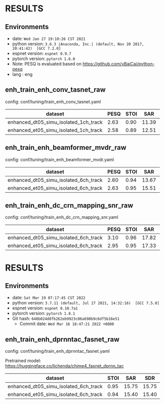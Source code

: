 <!-- Generated by scripts/utils/show_enh_score.sh -->
<!-- These results are from the code before refactoring  -->
# RESULTS
## Environments
- date: `Wed Jan 27 19:10:26 CST 2021`
- python version: `3.6.3 |Anaconda, Inc.| (default, Nov 20 2017, 20:41:42)  [GCC 7.2.0]`
- espnet version: `espnet 0.9.7`
- pytorch version: `pytorch 1.6.0`
- Note: PESQ is evaluated based on https://github.com/vBaiCai/python-pesq
- lang : eng

## enh_train_enh_conv_tasnet_raw

config: conf/tuning/train_enh_conv_tasnet.yaml

|dataset|PESQ|STOI|SAR|SDR|SIR|SI_SNR|
|---|---|---|---|---|---|---|
|enhanced_dt05_simu_isolated_1ch_track|2.63|0.90|11.39|11.39|0|10.17|
|enhanced_et05_simu_isolated_1ch_track|2.58|0.89|12.51|12.51|0|11.57|

## enh_train_enh_beamformer_mvdr_raw

config: conf/tuning/train_enh_beamformer_mvdr.yaml

|dataset|PESQ|STOI|SAR|SDR|SIR|SI_SNR|
|---|---|---|---|---|---|---|
|enhanced_dt05_simu_isolated_6ch_track|2.60|0.94|13.67|13.67|0|12.51|
|enhanced_et05_simu_isolated_6ch_track|2.63|0.95|15.51|15.51|0|14.65|

<!-- These results are from the code after refactoring  -->
## enh_train_enh_dc_crn_mapping_snr_raw

config: conf/tuning/train_enh_dc_crn_mapping_snr.yaml

|dataset|PESQ|STOI|SAR|SDR|SIR|SI_SNR|
|---|---|---|---|---|---|---|
|enhanced_dt05_simu_isolated_6ch_track|3.10|0.96|17.82|17.82|0.00|17.59|
|enhanced_et05_simu_isolated_6ch_track|2.95|0.95|17.33|17.33|0.00|17.04|

<!-- Generated by ./scripts/utils/show_enh_score.sh -->
# RESULTS
## Environments
- date: `Sat Mar 19 07:17:45 CST 2022`
- python version: `3.7.11 (default, Jul 27 2021, 14:32:16)  [GCC 7.5.0]`
- espnet version: `espnet 0.10.7a1`
- pytorch version: `pytorch 1.8.1`
- Git hash: `648b024d8fb262eb9923c06a698b9c6df5b16e51`
  - Commit date: `Wed Mar 16 18:47:21 2022 +0800`


## enh_train_enh_dprnntac_fasnet_raw

config: conf/tuning/train_enh_dprnntac_fasnet.yaml

Pretrained model: https://huggingface.co/lichenda/chime4_fasnet_dprnn_tac

|dataset|STOI|SAR|SDR|SIR|
|---|---|---|---|---|
|enhanced_dt05_simu_isolated_6ch_track|0.95|15.75|15.75|0.00|
|enhanced_et05_simu_isolated_6ch_track|0.94|15.40|15.40|0.00|

